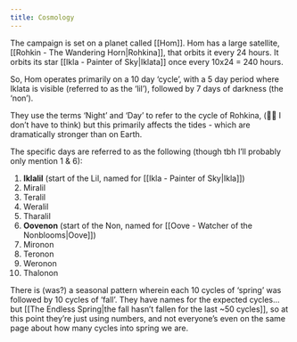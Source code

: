 ```yaml
---
title: Cosmology
---
```


The campaign is set on a planet called [[Hom]]. 
Hom has a large satellite, [[Rohkin - The Wandering Horn|Rohkina]], that orbits it every 24 hours. 
It orbits its star [[Ikla - Painter of Sky|Iklata]] once every 10x24 = 240 hours.

So, Hom operates primarily on a 10 day ‘cycle’, with a 5 day period where Iklata is visible (referred to as the ‘lil’), followed by 7 days of darkness (the ‘non’).

They use the terms ‘Night’ and ‘Day’ to refer to the cycle of Rohkina, (😮‍💨 I don’t have to think) but this primarily affects the tides - which are dramatically stronger than on Earth.

The specific days are referred to as the following (though tbh I’ll probably only mention 1 & 6):

1. **Iklalil** (start of the Lil, named for [[Ikla - Painter of Sky|Ikla]])
2. Miralil
3. Teralil 
4. Weralil  
5. Tharalil 
6. **Oovenon** (start of the Non, named for [[Oove - Watcher of the Nonblooms|Oove]])
7. Mironon 
8. Teronon
9. Weronon
10. Thalonon

There is (was?) a seasonal pattern wherein each 10 cycles of ‘spring’ was followed by 10 cycles of ‘fall’. They have names for the expected cycles… but [[The Endless Spring|the fall hasn’t fallen for the last ~50 cycles]], so at this point they’re just using numbers, and not everyone’s even on the same page about how many cycles into spring we are.
